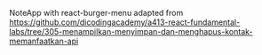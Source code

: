 NoteApp with react-burger-menu adapted from https://github.com/dicodingacademy/a413-react-fundamental-labs/tree/305-menampilkan-menyimpan-dan-menghapus-kontak-memanfaatkan-api
